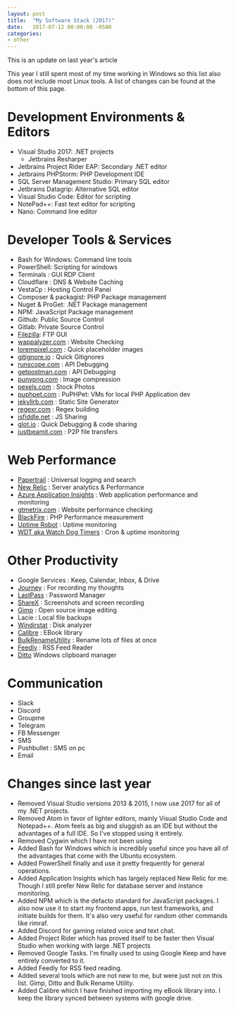 ```yaml
---
layout: post
title:  "My Software Stack (2017)"
date:   2017-07-12 00:00:00 -0500
categories:
- other
---
```


This is an update on last year's article

This year I still spent most of my time working in Windows so this list also does not include most Linux tools. A list of changes can be found at the bottom of this page.
<!--more-->

# Development Environments & Editors

- Visual Studio 2017: .NET projects
  - Jetbrains Resharper
- Jetbrains Project Rider EAP: Secondary .NET editor
- Jetbrains PHPStorm: PHP Development IDE
- SQL Server Management Studio: Primary SQL editor
- Jetbrains Datagrip: Alternative SQL editor
- Visual Studio Code: Editor for scripting
- NotePad++: Fast text editor for scripting
- Nano: Command line editor

# Developer Tools & Services

- Bash for Windows: Command line tools
- PowerShell: Scripting for windows
- Terminals : GUI RDP Client
- Cloudflare : DNS & Website Caching
- VestaCp : Hosting Control Panel
- Composer & packagist: PHP Package management
- Nuget & ProGet: .NET Package management
- NPM: JavaScript Package management
- Github: Public Source Control
- Gitlab: Private Source Control
- [Filezilla](http://filezilla-project.org): FTP GUI
- [wappalyzer.com](http://wappalyzer.com) : Website Checking
- [lorempixel.com](http://lorempixel.com) : Quick placeholder images
- [gitignore.io](http://gitignore.io) : Quick Gitignores
- [runscope.com](http://runscope.com) : API Debugging
- [getpostman.com](http://getpostman.com) : API Debugging
- [punypng.com](http://punypng.com) : Image compression
- [pexels.com](http://pexels.com) : Stock Photos
- [puphpet.com](http://puphpet.com) : PuPHPet: VMs for local PHP Application dev
- [jekyllrb.com](http://jekyllrb.com) : Static Site Generator
- [regexr.com](http://regexr.com) : Regex building
- [jsfiddle.net](http://jsfiddle.net) : JS Sharing
- [glot.io](http://glot.io) : Quick Debugging & code sharing
- [justbeamit.com](http://justbeamit.com) : P2P file transfers

# Web Performance

- [Papertrail](https://papertrailapp.com/) : Universal logging and search
- [New Relic](https://newrelic.com/) : Server analytics & Performance
- [Azure Application Insights](https://azure.microsoft.com/en-us/services/application-insights/) : Web application performance and monitoring
- [gtmetrix.com](http://gtmetrix.com) : Website performance checking
- [BlackFire](http://blackfire.io) : PHP Performance measurement
- [Uptime Robot](https://uptimerobot.com/) : Uptime monitoring
- [WDT aka Watch Dog Timers](https://wdt.io) : Cron & uptime monitoring

# Other Productivity

- Google Services : Keep, Calendar, Inbox, & Drive
- [Journey](https://www.journey.cloud/) : For recording my thoughts
- [LastPass](https://www.lastpass.com/) : Password Manager
- [ShareX](https://getsharex.com/) : Screenshots and screen recording
- [Gimp](https://www.gimp.org/) : Open source image editing
- Lacie : Local file backups
- [Windirstat](https://windirstat.net/) : Disk analyzer
- [Calibre](https://calibre-ebook.com/) : EBook library
- [BulkRenameUtility](http://www.bulkrenameutility.co.uk/) : Rename lots of files at once
- [Feedly](https://feedly.com/) : RSS Feed Reader
- [Ditto](http://ditto-cp.sourceforge.net/) Windows clipboard manager

# Communication

- Slack
- Discord
- Groupme
- Telegram
- FB Messenger
- SMS
- Pushbullet : SMS on pc
- Email

# Changes since last year
 - Removed Visual Studio versions 2013 & 2015, I now use 2017 for all of my .NET projects.
 - Removed Atom in favor of lighter editors, mainly Visual Studio Code and Notepad++. Atom feels as big and sluggish as an IDE but without the advantages of a full IDE. So I've stopped using it entirely.
 - Removed Cygwin which I have not been using
 - Added Bash for Windows which is incredibly useful since you have all of the advantages that come with the Ubuntu ecosystem.
 - Added PowerShell finally and use it pretty frequently for general operations.
 - Added Application Insights which has largely replaced New Relic for me. Though I still prefer New Relic for database server and instance monitoring.
 - Added NPM which is the defacto standard for JavaScript packages. I also now use it to start my frontend apps, run test frameworks, and initiate builds for them. It's also very useful for random other commands like rimraf.
 - Added Discord for gaming related voice and text chat.
 - Added Project Rider which has proved itself to be faster then Visual Studio when working with large .NET projects
 - Removed Google Tasks. I'm finally used to using Google Keep and have entirely converted to it.
 - Added Feedly for RSS feed reading.
 - Added several tools which are not new to me, but were just not on this list. Gimp, Ditto and Bulk Rename Utility.
 - Added Calibre which I have finished importing my eBook library into. I keep the library synced between systems with google drive.
